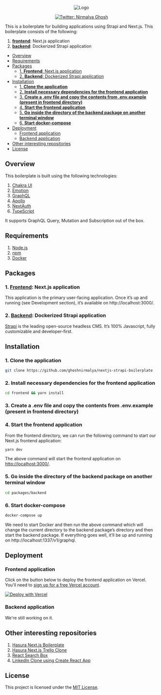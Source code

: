 <p align="center">
  <img src="https://user-images.githubusercontent.com/6391763/90599044-ca070300-e211-11ea-8b8a-89354dd30bd5.png" alt="Logo"/>
</p>

<p align="center">
  <a href="https://twitter.com/nirmalyaghosh23">
    <img alt="Twitter: Nirmalya Ghosh" src="https://img.shields.io/twitter/follow/nirmalyaghosh23.svg?style=social" target="_blank" />
  </a>
</p>

This is a boilerplate for building applications using Strapi and Next.js. This boilerplate consists of the following:

1. [**frontend**](https://github.com/ghoshnirmalya/nextjs-strapi-boilerplate/tree/master/frontend): Next.js application
2. [**backend**](https://github.com/ghoshnirmalya/nextjs-strapi-boilerplate/tree/master/backend): Dockerized Strapi application

<!-- START doctoc generated TOC please keep comment here to allow auto update -->
<!-- DON'T EDIT THIS SECTION, INSTEAD RE-RUN doctoc TO UPDATE -->

- [Overview](#overview)
- [Requirements](#requirements)
- [Packages](#packages)
  - [1. **Frontend**: Next.js application](#1-frontend-nextjs-application)
  - [2. **Backend**: Dockerized Strapi application](#2-backend-dockerized-strapi-application)
- [Installation](#installation)
  - [1. **Clone the application**](#1-clone-the-application)
  - [2. **Install necessary dependencies for the frontend application**](#2-install-necessary-dependencies-for-the-frontend-application)
  - [3. **Create a .env file and copy the contents from .env.example (present in frontend directory)**](#3-create-a-env-file-and-copy-the-contents-from-envexample-present-in-frontend-directory)
  - [4. **Start the frontend application**](#4-start-the-frontend-application)
  - [5. **Go inside the directory of the backend package on another terminal window**](#5-go-inside-the-directory-of-the-backend-package-on-another-terminal-window)
  - [6. **Start docker-compose**](#6-start-docker-compose)
- [Deployment](#deployment)
  - [Frontend application](#frontend-application)
  - [Backend application](#backend-application)
- [Other interesting repositories](#other-interesting-repositories)
- [License](#license)

<!-- END doctoc generated TOC please keep comment here to allow auto update -->

## Overview

This boilerplate is built using the following technologies:

1. [Chakra UI](https://chakra-ui.com/)
2. [Emotion](https://emotion.sh/)
3. [GraphQL](https://graphql.org/)
4. [Apollo](https://www.apollographql.com/)
5. [NextAuth](https://next-auth.js.org/)
6. [TypeScript](https://www.typescriptlang.org/)

It supports GraphQL Query, Mutation and Subscription out of the box.

## Requirements

1. [Node.js](https://nodejs.org/)
2. [npm](https://www.npmjs.com/)
3. [Docker](https://www.docker.com/)

## Packages

### 1. [**Frontend**](https://github.com/ghoshnirmalya/nextjs-strapi-boilerplate/tree/master/frontend): Next.js application

This application is the primary user-facing application. Once it’s up and running (see Development section), it’s available on http://localhost:3000/.

### 2. [**Backend**](https://github.com/ghoshnirmalya/nextjs-strapi-boilerplate/tree/master/backend): Dockerized Strapi application

[Strapi](https://strapi.io/) is the leading open-source headless CMS. It’s 100% Javascript, fully customizable and developer-first.

## Installation

### 1. **Clone the application**

```sh
git clone https://github.com/ghoshnirmalya/nextjs-strapi-boilerplate
```

### 2. **Install necessary dependencies for the frontend application**

```sh
cd frontend && yarn install
```

### 3. **Create a .env file and copy the contents from .env.example (present in frontend directory)**

### 4. **Start the frontend application**

From the frontend directory, we can run the following command to start our Next.js frontend application:

```sh
yarn dev
```

The above command will start the frontend application on [http://localhost:3000/](http://localhost:3000).

### 5. **Go inside the directory of the backend package on another terminal window**

```sh
cd packages/backend
```

### 6. **Start docker-compose**

```sh
docker-compose up
```

We need to start Docker and then run the above command which will change the current directory to the backend package’s directory and then start the backend package. If everything goes well, it’ll be up and running on http://localhost:1337/v1/graphql.

## Deployment

### Frontend application

Click on the button below to deploy the frontend application on Vercel. You'll need to [sign up for a free Vercel account](https://vercel.com/signup/).

[![Deploy with Vercel](https://vercel.com/button)](https://vercel.com/import/git?s=https%3A%2F%2Fgithub.com%2Fghoshnirmalya%2Fnextjs-strapi-boilerplate%2Ftree%2Fmaster%2Ffrontend&env=NEXT_PUBLIC_API_URL,NEXT_PUBLIC_WS_URL,DATABASE_URL,AUTH_PRIVATE_KEY,EMAIL_SERVER,EMAIL_FROM,NEXTAUTH_URL,GOOGLE_CLIENT_ID,GOOGLE_CLIENT_SECRET&project-name=nextjs-strapi-boilerplate&repo-name=nextjs-strapi-boilerplate)

### Backend application

We're still working on it.

## Other interesting repositories

1. [Hasura Next.js Boilerplate](https://github.com/ghoshnirmalya/nextjs-hasura-boilerplate)
2. [Hasura Next.js Trello Clone](https://github.com/ghoshnirmalya/nextjs-hasura-trello-clone)
3. [React Search Box](https://github.com/ghoshnirmalya/react-search-box)
4. [LinkedIn Clone using Create React App](https://github.com/ghoshnirmalya/linkedin-clone-react-frontend)

## License

This project is licensed under the [MIT License](https://opensource.org/licenses/MIT).
